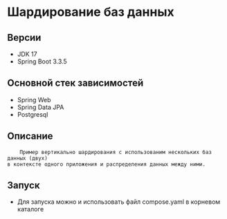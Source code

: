 
# Шардирование баз данных

## Версии
* JDK 17
* Spring Boot 3.3.5

## Основной стек зависимостей
* Spring Web
* Spring Data JPA
* Postgresql

## Описание 
        Пример вертикально шардирования с использованим нескольких баз данных (двух) 
    в контексте одного приложения и распределения данных между ними.

## Запуск
* Для запуска можно и использовать файл compose.yaml в корневом каталоге